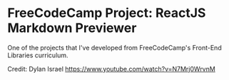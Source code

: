 # FreeCodeCamp Project: ReactJS Markdown Previewer
One of the projects that I've developed from FreeCodeCamp's Front-End Libraries curriculum. 

Credit: Dylan Israel 
https://www.youtube.com/watch?v=N7Mrj0WrvnM

